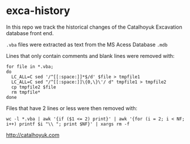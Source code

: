 # exca-history

In this repo we track the historical changes of the Catalhoyuk Excavation database front end.

`.vba` files were extracted as text from the MS Acess Database `.mdb`

Lines that only contain comments and blank lines were removed with:

    for file in *.vba;
    do
      LC_ALL=C sed '/^[[:space:]]*$/d' $file > tmpfile1
      LC_ALL=C sed "/^[[:space:]]\{0,\}\'/ d" tmpfile1 > tmpfile2
      cp tmpfile2 $file
      rm tmpfile*
    done

Files that have 2 lines or less were then removed with:

    wc -l *.vba | awk '{if ($1 <= 2) print}' | awk '{for (i = 2; i < NF; i++) printf $i "\\ "; print $NF}' | xargs rm -f

http://catalhoyuk.com
